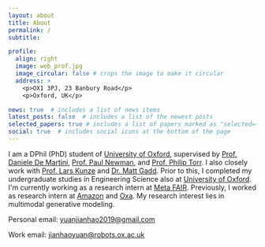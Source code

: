 ```yaml
---
layout: about
title: About
permalink: /
subtitle:

profile:
  align: right
  image: web_prof.jpg
  image_circular: false # crops the image to make it circular
  address: >
    <p>OX1 3PJ, 23 Banbury Road</p>
    <p>Oxford, UK</p>

news: true  # includes a list of news items
latest_posts: false  # includes a list of the newest posts
selected_papers: true # includes a list of papers marked as "selected={true}"
social: true  # includes social icons at the bottom of the page
---
```


<!-- I am a DPhil (PhD) student of University of Oxford, supervised by [Prof. Daniele De Martini](https://ori.ox.ac.uk/people/daniele-de-martini/), [Prof. Paul Newman](https://www.ori.ox.ac.uk/people/paul-newman/), [Prof. Philip Torr](https://www.robots.ox.ac.uk/~phst/), [Prof. Lars Kunze](https://ori.ox.ac.uk/people/lars-kunze/), and [Dr. Matt Gadd](https://mttgdd.github.io/). Prior to this, I completed my undergraduate studies in Engineering Science also at University of Oxford, supervised by [Prof. Nick Hawes](https://www.robots.ox.ac.uk/~nickh/) and [Prof. Clive Siviour](https://eng.ox.ac.uk/people/clive-siviour/). I am fortunate to collaborate closely with [Prof. Adriana Romero Soriano](https://sites.google.com/site/adriromsor/home), [Dr.Michal Drozdzal](https://www.linkedin.com/in/michal-drozdzal-a36b9b42/?originalSubdomain=ca) and [Dr. Nicolas Ballas](https://www.linkedin.com/in/nicolas-ballas-a188583/?originalSubdomain=fr) at FAIR, Meta; and [Dr. Kurt Cutajar](http://kurtcutajar.com/) and [Dr. Massimo Camplani](https://www.linkedin.com/in/massimo-camplani-4bb4187/?originalSubdomain=uk) at Amazon. My research interest lies in multimodal generative modeling. -->

I am a DPhil (PhD) student of [University of Oxford](https://www.ox.ac.uk/), supervised by [Prof. Daniele De Martini](https://ori.ox.ac.uk/people/daniele-de-martini/), [Prof. Paul Newman](https://www.ori.ox.ac.uk/people/paul-newman/), and [Prof. Philip Torr](https://www.robots.ox.ac.uk/~phst/). I also closely work with [Prof. Lars Kunze](https://ori.ox.ac.uk/people/lars-kunze/) and [Dr. Matt Gadd](https://mttgdd.github.io/). Prior to this, I completed my undergraduate studies in Engineering Science also at [University of Oxford](https://www.ox.ac.uk/). I'm currently working as a research intern at [Meta FAIR](https://ai.meta.com/research/). Previously, I worked as research intern at [Amazon](https://www.amazon.science/) and [Oxa](https://oxa.tech/). My research interest lies in multimodal generative modeling.



<!-- I am fortunate to collaborate closely with [Prof. Adriana Romero Soriano](https://sites.google.com/site/adriromsor/home), [Dr.Michal Drozdzal](https://www.linkedin.com/in/michal-drozdzal-a36b9b42/?originalSubdomain=ca) and [Dr. Nicolas Ballas](https://www.linkedin.com/in/nicolas-ballas-a188583/?originalSubdomain=fr) at FAIR, Meta; and [Dr. Kurt Cutajar](http://kurtcutajar.com/) and [Dr. Massimo Camplani](https://www.linkedin.com/in/massimo-camplani-4bb4187/?originalSubdomain=uk) at Amazon.   -->


<!-- I am fortunate to collaborate closely with [Prof. Adriana Romero Soriano](https://sites.google.com/site/adriromsor/home), [Dr.Michal Drozdzal](https://www.linkedin.com/in/michal-drozdzal-a36b9b42/?originalSubdomain=ca) and [Dr. Nicolas Ballas](https://www.linkedin.com/in/nicolas-ballas-a188583/?originalSubdomain=fr) at FAIR, Meta; and [Dr. Kurt Cutajar](http://kurtcutajar.com/) and [Dr. Massimo Camplani](https://www.linkedin.com/in/massimo-camplani-4bb4187/?originalSubdomain=uk) at Amazon.  My research interest lies in multimodal generative modeling. -->


Personal email: [yuanjianhao2019@gmail.com](yuanjianhao2019@gmail.com)
 
Work email: [jianhaoyuan@robots.ox.ac.uk](jianhaoyuan@robots.ox.ac.uk)

<!-- ; [Dr. Bo Zhao](https://www.bozhao.me/) at Beijing Academy of Artificial Intelligence (BAAI) -->


<!-- , and [Dr. Matt Gadd](https://mttgdd.github.io/) -->

<!-- Test Tese. Tell the world about yourself. Link to your favorite [subreddit](http://reddit.com). You can put a picture in, too. The code is already in, just name your picture `prof_pic.jpg` and put it in the `img/` folder.

Put your address / P.O. box / other info right below your picture. You can also disable any of these elements by editing `profile` property of the YAML header of your `_pages/about.md`. Edit `_bibliography/papers.bib` and Jekyll will render your [publications page](/al-folio/publications/) automatically.

Link to your social media connections, too. This theme is set up to use [Font Awesome icons](http://fortawesome.github.io/Font-Awesome/) and [Academicons](https://jpswalsh.github.io/academicons/), like the ones below. Add your Facebook, Twitter, LinkedIn, Google Scholar, or just disable all of them. -->
